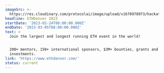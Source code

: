 ```yaml
---
imageSrc: >-
  https://res.cloudinary.com/protocolai/image/upload/v1670978973/hackathons/Screenshot_2022-12-13_at_16.48.55_ymoysh.png
headline: ETHDenver 2023
startDate: '2023-02-24T08:00:00.000Z'
endDate: '2023-03-05T08:00:00.000Z'
text: >
  Join the largest and longest running ETH event in the world!


  200+ mentors, 150+ international sponsors, $3M+ bounties, grants and
  investments.
link: 'https://www.ethdenver.com/'
status: current
---
```


